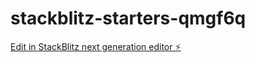 # stackblitz-starters-qmgf6q

[Edit in StackBlitz next generation editor ⚡️](https://stackblitz.com/~/github.com/pikamikal/stackblitz-starters-qmgf6q)